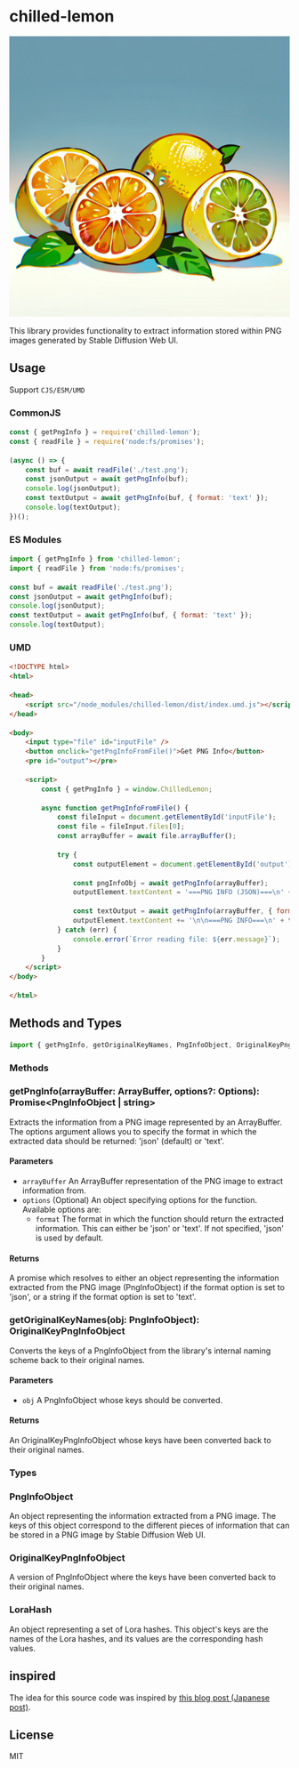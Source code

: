 # chilled-lemon
![project logo](./logo/project-logo.png)

This library provides functionality to extract information stored within PNG images generated by Stable Diffusion Web UI.

## Usage

Support `CJS/ESM/UMD`

### CommonJS

```javascript
const { getPngInfo } = require('chilled-lemon');
const { readFile } = require('node:fs/promises');

(async () => {
    const buf = await readFile('./test.png');
    const jsonOutput = await getPngInfo(buf);
    console.log(jsonOutput);
    const textOutput = await getPngInfo(buf, { format: 'text' });
    console.log(textOutput);
})();
```

### ES Modules

```javascript
import { getPngInfo } from 'chilled-lemon';
import { readFile } from 'node:fs/promises';

const buf = await readFile('./test.png');
const jsonOutput = await getPngInfo(buf);
console.log(jsonOutput);
const textOutput = await getPngInfo(buf, { format: 'text' });
console.log(textOutput);
```


### UMD

```html
<!DOCTYPE html>
<html>

<head>
    <script src="/node_modules/chilled-lemon/dist/index.umd.js"></script>
</head>

<body>
    <input type="file" id="inputFile" />
    <button onclick="getPngInfoFromFile()">Get PNG Info</button>
    <pre id="output"></pre>

    <script>
        const { getPngInfo } = window.ChilledLemon;

        async function getPngInfoFromFile() {
            const fileInput = document.getElementById('inputFile');
            const file = fileInput.files[0];
            const arrayBuffer = await file.arrayBuffer();

            try {
                const outputElement = document.getElementById('output');

                const pngInfoObj = await getPngInfo(arrayBuffer);
                outputElement.textContent = '===PNG INFO (JSON)===\n' + JSON.stringify(pngInfoObj);

                const textOutput = await getPngInfo(arrayBuffer, { format: 'text' });
                outputElement.textContent += '\n\n===PNG INFO===\n' + textOutput;
            } catch (err) {
                console.error(`Error reading file: ${err.message}`);
            }
        }
    </script>
</body>

</html>
```

## Methods and Types

```typescript
import { getPngInfo, getOriginalKeyNames, PngInfoObject, OriginalKeyPngInfoObject, LoraHash } from 'chilled-lemon';
```

### Methods

### getPngInfo(arrayBuffer: ArrayBuffer, options?: Options): Promise<PngInfoObject | string>

Extracts the information from a PNG image represented by an ArrayBuffer. The options argument allows you to specify the format in which the extracted data should be returned: 'json' (default) or 'text'.

#### Parameters
* `arrayBuffer` An ArrayBuffer representation of the PNG image to extract information from.
* `options` (Optional) An object specifying options for the function. Available options are:
  * `format` The format in which the function should return the extracted information. This can either be 'json' or 'text'. If not specified, 'json' is used by default.

#### Returns
A promise which resolves to either an object representing the information extracted from the PNG image (PngInfoObject) if the format option is set to 'json', or a string if the format option is set to 'text'.

### getOriginalKeyNames(obj: PngInfoObject): OriginalKeyPngInfoObject

Converts the keys of a PngInfoObject from the library's internal naming scheme back to their original names.

#### Parameters
* `obj` A PngInfoObject whose keys should be converted.

#### Returns
An OriginalKeyPngInfoObject whose keys have been converted back to their original names.

### Types

### PngInfoObject

An object representing the information extracted from a PNG image. The keys of this object correspond to the different pieces of information that can be stored in a PNG image by Stable Diffusion Web UI.

### OriginalKeyPngInfoObject

A version of PngInfoObject where the keys have been converted back to their original names.


### LoraHash
An object representing a set of Lora hashes. This object's keys are the names of the Lora hashes, and its values are the corresponding hash values.


## inspired

The idea for this source code was inspired by [this blog post (Japanese post)](https://qiita.com/javacommons/items/472e85be1b11098172b3).

## License

MIT